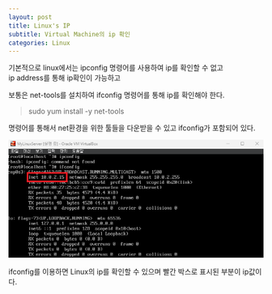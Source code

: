 ```yaml
---
layout: post
title: Linux's IP
subtitle: Virtual Machine의 ip 확인
categories: Linux
---
```


기본적으로 linux에서는 ipconfig 명령어를 사용하여 ip를 확인할 수 없고<br>
ip address를 통해 ip확인이 가능하고

보통은 net-tools를 설치하여 ifconfig 명령어를 통해 ip를 확인해야 한다.

> sudo yum install -y net-tools

명령어를 통해서 net환경을 위한 툴들을 다운받을 수 있고 ifconfig가 포함되어 있다.

![ip_1](/assets/images/posts/VM/VM_ip_1.png)

ifconfig를 이용하면 Linux의 ip를 확인할 수 있으며 빨간 박스로 표시된 부분이 ip값이다.